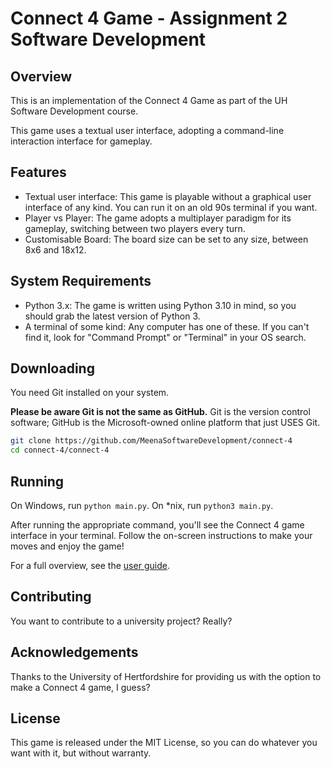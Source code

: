 # Connect 4 Game - Assignment 2 Software Development

## Overview

This is an implementation of the Connect 4 Game as part of the UH Software
Development course.

This game uses a textual user interface, adopting a command-line interaction
interface for gameplay.

## Features

* Textual user interface: This game is playable without a graphical user
interface of any kind. You can run it on an old 90s terminal if you want.
* Player vs Player: The game adopts a multiplayer paradigm for its gameplay,
switching between two players every turn.
* Customisable Board: The board size can be set to any size, between 8x6 and
18x12.

## System Requirements

* Python 3.x: The game is written using Python 3.10 in mind, so you should grab
the latest version of Python 3.
* A terminal of some kind: Any computer has one of these. If you can't find it,
look for "Command Prompt" or "Terminal" in your OS search.

## Downloading

You need Git installed on your system.

**Please be aware Git is not the same as GitHub.** Git is the version control
software; GitHub is the Microsoft-owned online platform that just USES Git.

```sh
git clone https://github.com/MeenaSoftwareDevelopment/connect-4
cd connect-4/connect-4
```

## Running

On Windows, run `python main.py`. On *nix, run `python3 main.py`.

After running the appropriate command, you'll see the Connect 4 game interface
in your terminal. Follow the on-screen instructions to make your moves and enjoy
the game!

For a full overview, see the [user guide](https://github.com/MeenaSoftwareDevelopment/connect-4/blob/main/docs/user_guide.adoc).

## Contributing

You want to contribute to a university project? Really?

## Acknowledgements

Thanks to the University of Hertfordshire for providing us with the option to
make a Connect 4 game, I guess?

## License

This game is released under the MIT License, so you can do whatever you want
with it, but without warranty.

